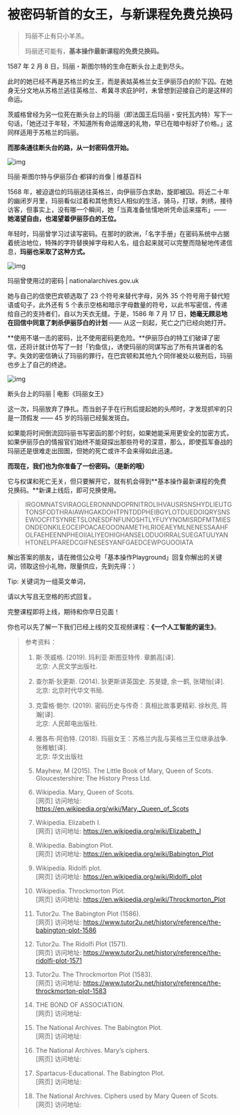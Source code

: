 # 被密码斩首的女王，与新课程免费兑换码

> 玛丽不止有只小羊羔。
>
> 玛丽还可能有，**基本操作最新课程的免费兑换码。**

1587 年 2 月 8 日，玛丽・斯图尔特的生命在断头台上走到尽头。

此时的她已经不再是苏格兰的女王，而是表姑英格兰女王伊丽莎白的阶下囚。在她身无分文地从苏格兰逃往英格兰、希冀寻求庇护时，未曾想到迎接自己的是这样的命运。

茨威格曾经为另一位死在断头台上的玛丽（即法国王后玛丽・安托瓦内特）写下一句话，「她还过于年轻，不知道所有命运赠送的礼物，早已在暗中标好了价格。」这同样适用于苏格兰的玛丽。

**而那条通往断头台的路，从一封密码信开始。**

![img](https://mmbiz.qpic.cn/mmbiz_png/OqGIko5qXaeR3zfFwuF34ZqxKibK6a1cloJ7vWs0mUrvKD6XjrcicTA6HekbDJS0eOuewoL7ibZpib8dppqK6RIEeA/640?wx_fmt=png)

玛丽·斯图尔特与伊丽莎白·都铎的肖像 | 维基百科 

1568 年，被迫退位的玛丽逃往英格兰，向伊丽莎白求助，旋即被囚。将近二十年的幽闭岁月里，玛丽看似过着和其他贵妇人相似的生活，骑马，打球，刺绣，接待访客，但事实上，没有哪一个瞬间，她「当真准备怯懦地听凭命运来摆布」—— **她渴望自由，也渴望着伊丽莎白的王位。**

年轻时，玛丽曾学习过读写密码。在那时的欧洲，「名字手册」在密码系统中占据着统治地位，特殊的字符替换掉字母和人名，组合起来就可以完整而隐秘地传递信息，**玛丽也采取了这种方式。**

![img](https://mmbiz.qpic.cn/mmbiz_png/OqGIko5qXaeR3zfFwuF34ZqxKibK6a1clg9fYLTvib0RsZPLuRpl0licW2wkTrw4nR8n6IE64LDw0hicKO8XaErs4Q/640?wx_fmt=png)

玛丽曾使用过的密码 | nationalarchives.gov.uk

她与自己的信使巴宾顿选取了 23 个符号来替代字母，另外 35 个符号用于替代短语或句子，此外还有 5 个表示空格和暗示字母数量的符号，以此书写密信，传递给自己的支持者们，自以为天衣无缝。于是，1586 年 7 月 17 日，**她毫无顾忌地在回信中同意了刺杀伊丽莎白的计划** —— 从这一刻起，死亡之门已经向她打开。

**使用不堪一击的密码，比不使用密码更危险。**伊丽莎白的特工们破译了密信，还将计就计仿写了一封「钓鱼信」，诱使玛丽的同谋写出了所有共谋者的名字。失效的密信确认了玛丽的罪行，在巴宾顿和其他九个同伴被处以极刑后，玛丽也步上了自己的终途。

![img](https://mmbiz.qpic.cn/mmbiz_gif/OqGIko5qXaeR3zfFwuF34ZqxKibK6a1cloPicFQwibCfH2sfVKDjvh3TBGG0ONC0wUvtn4SoxRNlOf48O8eFhK3Rg/640?wx_fmt=gif)

断头台上的玛丽 | 电影《玛丽女王》

这一次，玛丽放弃了挣扎。而当刽子手在行刑后提起她的头颅时，才发现抓牢的只是一顶假发 —— 45 岁的玛丽已经鬓发斑白。

如果能将时间倒流回玛丽书写密函的那个时刻，如果她能采用更安全的加密方式，如果伊丽莎白的情报官们始终不能窥探出那些符号的深意，那么，即使孤军奋战的玛丽还是很难走出囹圄，但她的死亡或许不会来得如此迅速。

**而现在，我们也为你准备了一份密码。（是新的哦）**

它与权谋和死亡无关，但只要解开它，就有机会得到**基本操作最新课程的免费兑换码。**新课上线后，即可兑换使用。

> IRGOMNATSVIRAOGLERONNNDOPRNITROLIHVAUSRSNSHYDLIEUTGTONSFODTHRAIAWHGAKDOHTPNTDDPHEIBGYLOTDUEDOIQRYSNSEWIOCFITSYNRETSLONESDFNFUNOSHTLYFUYYNOMISRDFMTMIESONDEONKILEOCEIPOACAEOOONAMETHLRIOEAEYMLNENESSAAHFOLFAEHEENNPHEOIIALIYEOHIGHANSELODUOIRRALSUEGATUUYANHTONELPFAREDCGIFNESESYANFGAEDCEWPGUOOIATA

解出答案的朋友，请在微信公众号「基本操作Playground」回复你解出的关键词，领取这份小礼物，限量供应，先到先得：）

Tip: 关键词为一组英文单词，

请以大写且无空格的形式回复。

完整课程即将上线，期待和你早日见面！

你也可以先了解一下我们已经上线的交互视频课程：**《一个人工智能的诞生》**。

> 参考资料：
>
> 1. 斯·茨威格. (2019). 玛利亚·斯图亚特传. 章鹏高[译].  
北京: 人民文学出版社.
>
> 2. 查尔斯·狄更斯. (2014). 狄更斯讲英国史. 苏旻婕, 余一鹤, 张珺怡[译].  
北京: 北京时代华文书局.
>
> 3. 克雷格·鲍尔. (2019). 密码历史与传奇：真相比故事更精彩. 徐秋亮, 蒋瀚[译].  
北京: 人民邮电出版社.
>
> 4. 雅各布·阿伯特. (2018). 玛丽女王：苏格兰内乱与英格兰王位继承战争. 张稚敏[译].  
北京: 华文出版社
>
> 5. Mayhew, M (2015). The Little Book of Mary, Queen of Scots. Gloucestershire: The History Press Ltd.
>
> 6. Wikipedia. Mary, Queen of Scots.  
[网页] 访问地址: https://en.wikipedia.org/wiki/Mary,_Queen_of_Scots
>
> 7. Wikipedia. Elizabeth I.  
[网页] 访问地址: https://en.wikipedia.org/wiki/Elizabeth_I
>
> 8. Wikipedia. Babington Plot.  
[网页] 访问地址: https://en.wikipedia.org/wiki/Babington_Plot
>
> 9. Wikipedia. Ridolfi plot.  
[网页] 访问地址: https://en.wikipedia.org/wiki/Ridolfi_plot
>
> 10. Wikipedia. Throckmorton Plot.  
[网页] 访问地址: https://en.wikipedia.org/wiki/Throckmorton_Plot
>
> 11. Tutor2u. The Babington Plot (1586).  
[网页] 访问地址: https://www.tutor2u.net/history/reference/the-babington-plot-1586
>
> 12. Tutor2u. The Ridolfi Plot (1571).  
[网页] 访问地址: https://www.tutor2u.net/history/reference/the-ridolfi-plot-1571
>
> 13. Tutor2u. The Throckmorton Plot (1583).  
[网页] 访问地址: https://www.tutor2u.net/history/reference/the-throckmorton-plot-1583
>
> 14. THE BOND OF ASSOCIATION.  
[网页] 访问地址:  
>
> 15. The National Archives. The Babington Plot.  
[网页] 访问地址:
>
> 16. The National Archives. Mary’s ciphers.  
[网页] 访问地址:
>
> 17. Spartacus-Educational. The Babington Plot.  
[网页] 访问地址:
>
> 18. The National Archives. Ciphers used by Mary Queen of Scots.  
[网页] 访问地址:
